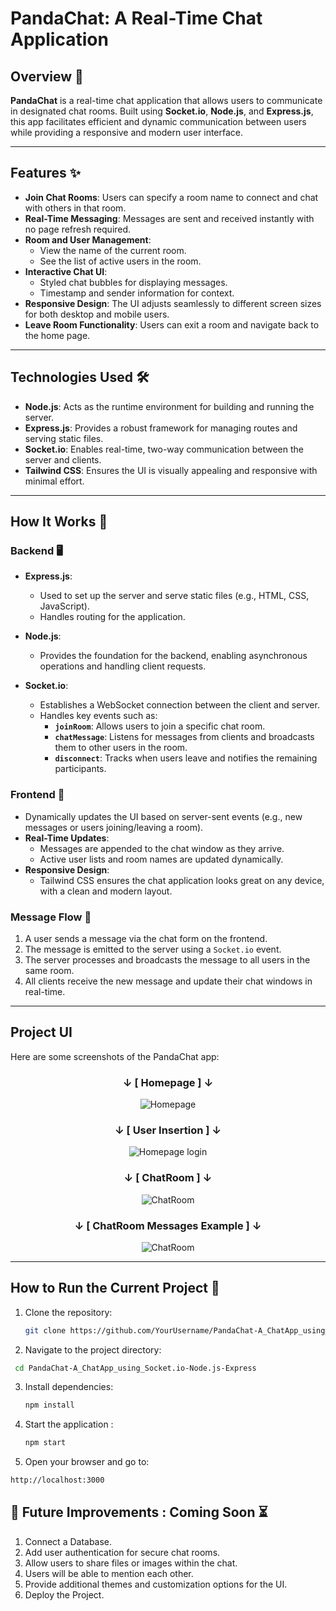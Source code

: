 # PandaChat: A Real-Time Chat Application

## Overview 📖
**PandaChat** is a real-time chat application that allows users to communicate in designated chat rooms. Built using **Socket.io**, **Node.js**, and **Express.js**, this app facilitates efficient and dynamic communication between users while providing a responsive and modern user interface.

---

## Features ✨
- **Join Chat Rooms**: Users can specify a room name to connect and chat with others in that room.
- **Real-Time Messaging**: Messages are sent and received instantly with no page refresh required.
- **Room and User Management**:
  - View the name of the current room.
  - See the list of active users in the room.
- **Interactive Chat UI**:
  - Styled chat bubbles for displaying messages.
  - Timestamp and sender information for context.
- **Responsive Design**: The UI adjusts seamlessly to different screen sizes for both desktop and mobile users.
- **Leave Room Functionality**: Users can exit a room and navigate back to the home page.

---

## Technologies Used 🛠️
- **Node.js**: Acts as the runtime environment for building and running the server.
- **Express.js**: Provides a robust framework for managing routes and serving static files.
- **Socket.io**: Enables real-time, two-way communication between the server and clients.
- **Tailwind CSS**: Ensures the UI is visually appealing and responsive with minimal effort.

---

## How It Works 🔄

### Backend 🖥️
- **Express.js**:
  - Used to set up the server and serve static files (e.g., HTML, CSS, JavaScript).
  - Handles routing for the application.

- **Node.js**:
  - Provides the foundation for the backend, enabling asynchronous operations and handling client requests.
  
- **Socket.io**:
  - Establishes a WebSocket connection between the client and server.
  - Handles key events such as:
    - **`joinRoom`**: Allows users to join a specific chat room.
    - **`chatMessage`**: Listens for messages from clients and broadcasts them to other users in the room.
    - **`disconnect`**: Tracks when users leave and notifies the remaining participants.

### Frontend 🎨
- Dynamically updates the UI based on server-sent events (e.g., new messages or users joining/leaving a room).
- **Real-Time Updates**:
  - Messages are appended to the chat window as they arrive.
  - Active user lists and room names are updated dynamically.
- **Responsive Design**:
  - Tailwind CSS ensures the chat application looks great on any device, with a clean and modern layout.

### Message Flow 📡
1. A user sends a message via the chat form on the frontend.
2. The message is emitted to the server using a `Socket.io` event.
3. The server processes and broadcasts the message to all users in the same room.
4. All clients receive the new message and update their chat windows in real-time.

---
## Project UI

Here are some screenshots of the PandaChat app:

<div align="center">

### ↓ [ Homepage ] ↓
![Homepage](https://github.com/Ahnuf-Karim-Chowdhury/PandaChat-A_ChatApp_using_Socket.io-Node.js-Express/blob/main/project%20ui/Screenshot%20(2604).png?raw=true)

### ↓ [ User Insertion ] ↓
![Homepage login](https://github.com/Ahnuf-Karim-Chowdhury/PandaChat-A_ChatApp_using_Socket.io-Node.js-Express/blob/main/project%20ui/Screenshot%20(2605).png?raw=true)

### ↓ [ ChatRoom ] ↓
![ChatRoom](https://github.com/Ahnuf-Karim-Chowdhury/PandaChat-A_ChatApp_using_Socket.io-Node.js-Express/blob/main/project%20ui/Screenshot%20(2606).png?raw=true)

### ↓ [ ChatRoom Messages Example ] ↓
![ChatRoom](https://github.com/Ahnuf-Karim-Chowdhury/PandaChat-A_ChatApp_using_Socket.io-Node.js-Express/blob/main/project%20ui/Screenshot%20(2608).png?raw=true)


</div>

---

## How to Run the Current Project 🚀
1. Clone the repository:
   ```bash
   git clone https://github.com/YourUsername/PandaChat-A_ChatApp_using_Socket.io-Node.js-Express.git
   ```
2. Navigate to the project directory:
  ```bash
   cd PandaChat-A_ChatApp_using_Socket.io-Node.js-Express
   ```
3. Install dependencies:
   ```bash
   npm install
   ```
4. Start the application :
   ```bash
   npm start
   ```
5. Open your browser and go to:
 ```bash
http://localhost:3000
   ```

## 🚧 Future Improvements : Coming Soon ⏳
1. Connect a Database.
2. Add user authentication for secure chat rooms.
3. Allow users to share files or images within the chat.
4. Users will be able to mention each other.
5.  Provide additional themes and customization options for the UI.
6.  Deploy the Project.
